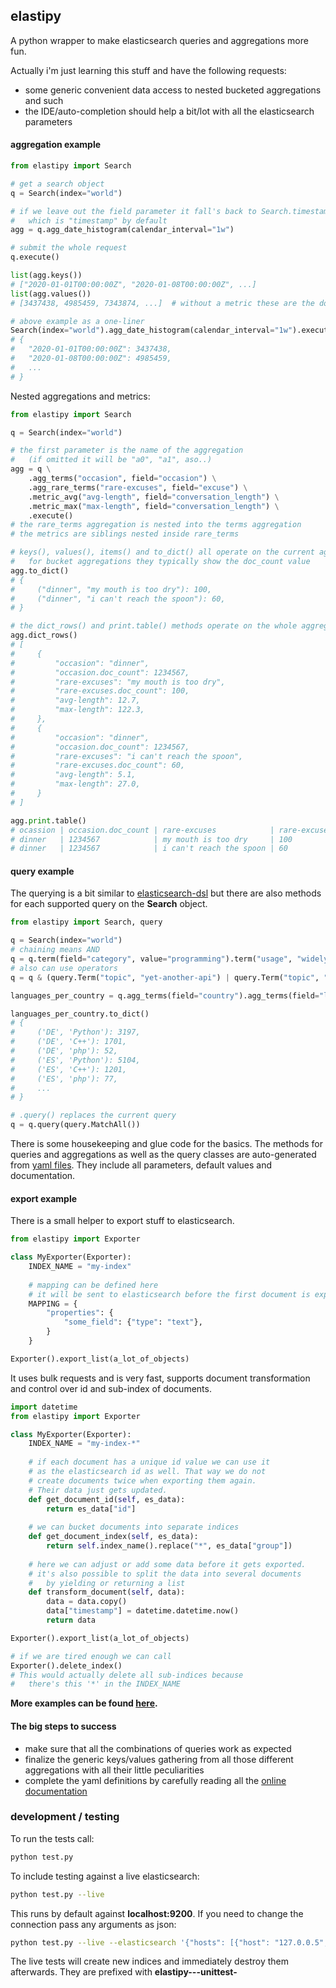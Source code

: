 ## elastipy

A python wrapper to make elasticsearch queries and aggregations more fun.

Actually i'm just learning this stuff and have the following requests:
- some generic convenient data access to nested bucketed aggregations and such
- the IDE/auto-completion should help a bit/lot with all the elasticsearch parameters


#### aggregation example

```python
from elastipy import Search

# get a search object
q = Search(index="world")

# if we leave out the field parameter it fall's back to Search.timestamp_field 
#   which is "timestamp" by default
agg = q.agg_date_histogram(calendar_interval="1w")

# submit the whole request
q.execute()

list(agg.keys())
# ["2020-01-01T00:00:00Z", "2020-01-08T00:00:00Z", ...]
list(agg.values())
# [3437438, 4985459, 7343874, ...]  # without a metric these are the doc_counts

# above example as a one-liner
Search(index="world").agg_date_histogram(calendar_interval="1w").execute().to_dict()
# {
#   "2020-01-01T00:00:00Z": 3437438,
#   "2020-01-08T00:00:00Z": 4985459,
#   ...
# } 
```

Nested aggregations and metrics:
```python
from elastipy import Search

q = Search(index="world")

# the first parameter is the name of the aggregation 
#   (if omitted it will be "a0", "a1", aso..)  
agg = q \
    .agg_terms("occasion", field="occasion") \
    .agg_rare_terms("rare-excuses", field="excuse") \
    .metric_avg("avg-length", field="conversation_length") \
    .metric_max("max-length", field="conversation_length") \
    .execute()
# the rare_terms aggregation is nested into the terms aggregation
# the metrics are siblings nested inside rare_terms

# keys(), values(), items() and to_dict() all operate on the current aggregation
#   for bucket aggregations they typically show the doc_count value
agg.to_dict()
# {
#     ("dinner", "my mouth is too dry"): 100,
#     ("dinner", "i can't reach the spoon"): 60,
# }

# the dict_rows() and print.table() methods operate on the whole aggregation branch
agg.dict_rows()
# [
#     {
#         "occasion": "dinner", 
#         "occasion.doc_count": 1234567, 
#         "rare-excuses": "my mouth is too dry", 
#         "rare-excuses.doc_count": 100, 
#         "avg-length": 12.7, 
#         "max-length": 122.3, 
#     },
#     {
#         "occasion": "dinner", 
#         "occasion.doc_count": 1234567, 
#         "rare-excuses": "i can't reach the spoon", 
#         "rare-excuses.doc_count": 60, 
#         "avg-length": 5.1, 
#         "max-length": 27.0, 
#     }
# ]

agg.print.table()
# ocassion | occasion.doc_count | rare-excuses            | rare-excuses.doc_count | avg-length | max-length
# dinner   | 1234567            | my mouth is too dry     | 100                    | 12.7       | 122.3
# dinner   | 1234567            | i can't reach the spoon | 60                     | 5.1        | 27.0
```

#### query example

The querying is a bit similar to [elasticsearch-dsl](https://github.com/elastic/elasticsearch-dsl-py) 
but there are also methods for each supported query on the **Search** object.  

```python
from elastipy import Search, query

q = Search(index="world")
# chaining means AND
q = q.term(field="category", value="programming").term("usage", "widely-used")
# also can use operators
q = q & (query.Term("topic", "yet-another-api") | query.Term("topic", "yet-another-operator-overload"))

languages_per_country = q.agg_terms(field="country").agg_terms(field="language").execute()

languages_per_country.to_dict()
# {
#     ('DE', 'Python'): 3197,
#     ('DE', 'C++'): 1701,
#     ('DE', 'php'): 52,
#     ('ES', 'Python'): 5104,
#     ('ES', 'C++'): 1201,
#     ('ES', 'php'): 77,
#     ...
# }

# .query() replaces the current query 
q = q.query(query.MatchAll())
```

There is some housekeeping and glue code for the basics. The methods for queries and aggregations as 
well as the query classes are auto-generated from [yaml files](definition). They include all parameters,
default values and documentation.

#### export example

There is a small helper to export stuff to elasticsearch.

```python
from elastipy import Exporter

class MyExporter(Exporter):
    INDEX_NAME = "my-index"
    
    # mapping can be defined here
    # it will be sent to elasticsearch before the first document is exported 
    MAPPING = {
        "properties": {
            "some_field": {"type": "text"},
        }       
    }   

Exporter().export_list(a_lot_of_objects)    
```
It uses bulk requests and is very fast, supports document transformation and
control over id and sub-index of documents.

```python
import datetime
from elastipy import Exporter

class MyExporter(Exporter):
    INDEX_NAME = "my-index-*"
    
    # if each document has a unique id value we can use it
    # as the elasticsearch id as well. That way we do not
    # create documents twice when exporting them again.
    # Their data just gets updated.
    def get_document_id(self, es_data):
        return es_data["id"]
    
    # we can bucket documents into separate indices 
    def get_document_index(self, es_data):
        return self.index_name().replace("*", es_data["group"])
    
    # here we can adjust or add some data before it gets exported.
    # it's also possible to split the data into several documents
    #   by yielding or returning a list
    def transform_document(self, data):
        data = data.copy()
        data["timestamp"] = datetime.datetime.now()
        return data

Exporter().export_list(a_lot_of_objects)

# if we are tired enough we can call
Exporter().delete_index()
# This would actually delete all sub-indices because 
#   there's this '*' in the INDEX_NAME
```

**More examples can be found [here](examples).**


#### The big steps to success

  - make sure that all the combinations of queries work as expected
  - finalize the generic keys/values gathering from all those different aggregations with all their little 
  peculiarities
  - complete the yaml definitions by carefully reading all the 
   [online documentation](https://www.elastic.co/guide/en/elasticsearch/reference/current/query-dsl.html)


### development / testing

To run the tests call:
```bash
python test.py
````

To include testing against a live elasticsearch:
```bash
python test.py --live
```

This runs by default against **localhost:9200**. If you need to change the connection
pass any arguments as json:
```bash
python test.py --live --elasticsearch '{"hosts": [{"host": "127.0.0.5", "port": 1200}], "http_auth": ["user", "password"]}'
```

The live tests will create new indices and immediately destroy them afterwards. 
They are prefixed with **elastipy---unittest-**
